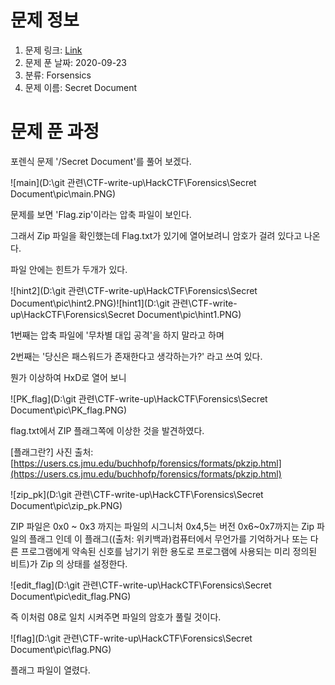 # 문제 정보
1. 문제 링크: [Link](https://ctf.j0n9hyun.xyz/challenges#Secret%20Document)
2. 문제 푼 날짜: 2020-09-23
3. 분류: Forsensics
4. 문제 이름: Secret Document

# 문제 푼 과정

포렌식 문제 '/Secret Document'를 풀어 보겠다.

![main](D:\git 관련\CTF-write-up\HackCTF\Forensics\Secret Document\pic\main.PNG)

문제를 보면 'Flag.zip'이라는 압축 파일이 보인다.

그래서 Zip 파일을 확인했는데 Flag.txt가 있기에 열어보려니 암호가 걸려 있다고 나온다.

파일 안에는 힌트가 두개가 있다.

![hint2](D:\git 관련\CTF-write-up\HackCTF\Forensics\Secret Document\pic\hint2.PNG)![hint1](D:\git 관련\CTF-write-up\HackCTF\Forensics\Secret Document\pic\hint1.PNG)

1번째는 압축 파일에 '무차별 대입 공격'을 하지 말라고 하며

2번째는 '당신은 패스워드가 존재한다고 생각하는가?' 라고 쓰여 있다.

뭔가 이상하여 HxD로 열어 보니

![PK_flag](D:\git 관련\CTF-write-up\HackCTF\Forensics\Secret Document\pic\PK_flag.PNG)

flag.txt에서 ZIP 플래그쪽에 이상한 것을 발견하였다.

[플래그란?] 사진 출처: [https://users.cs.jmu.edu/buchhofp/forensics/formats/pkzip.html](https://users.cs.jmu.edu/buchhofp/forensics/formats/pkzip.html)

![zip_pk](D:\git 관련\CTF-write-up\HackCTF\Forensics\Secret Document\pic\zip_pk.PNG)

ZIP 파일은 0x0 ~ 0x3 까지는 파일의 시그니처 0x4,5는 버전  0x6~0x7까지는 Zip 파일의 플래그 인데 이 플래그((출처: 위키백과)컴퓨터에서 무언가를 기억하거나 또는 다른 프로그램에게 약속된 신호를 남기기 위한 용도로 프로그램에 사용되는 미리 정의된 비트)가 Zip 의 상태를 설정한다.

![edit_flag](D:\git 관련\CTF-write-up\HackCTF\Forensics\Secret Document\pic\edit_flag.PNG)

즉 이처럼 08로 일치 시켜주면 파일의 암호가 풀릴 것이다.

![flag](D:\git 관련\CTF-write-up\HackCTF\Forensics\Secret Document\pic\flag.PNG)

플래그 파일이 열렸다.